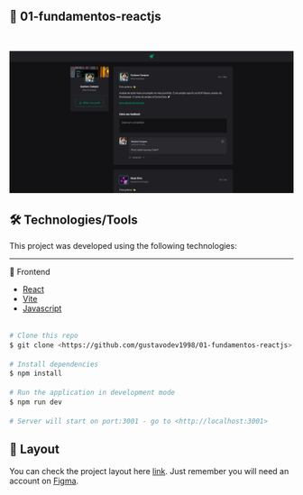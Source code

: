 
## :book: 01-fundamentos-reactjs

<br><div align="center">
<img alt="" title="" src="https://github.com/gustavodev1998/01-fundamentos-reactjs/blob/main/public/layout.png?raw=true" width="1200px" />

</div>

## 🛠️ Technologies/Tools

This project was developed using the following technologies:

---

🔭 Frontend

- [React](https://pt-br.reactjs.org/)
- [Vite](https://vitejs.dev/)
- [Javascript](https://js.org/)


```bash

# Clone this repo
$ git clone <https://github.com/gustavodev1998/01-fundamentos-reactjs>

# Install dependencies
$ npm install

# Run the application in development mode
$ npm run dev

# Server will start on port:3001 - go to <http://localhost:3001>

```

## 🔖 Layout

You can check the project layout here [link](<https://www.figma.com/file/4fJN175PsnakAZ0pwKndO1/Ignite-Feed-(Community)>). Just remember you will need an account on [Figma](http://figma.com/).
